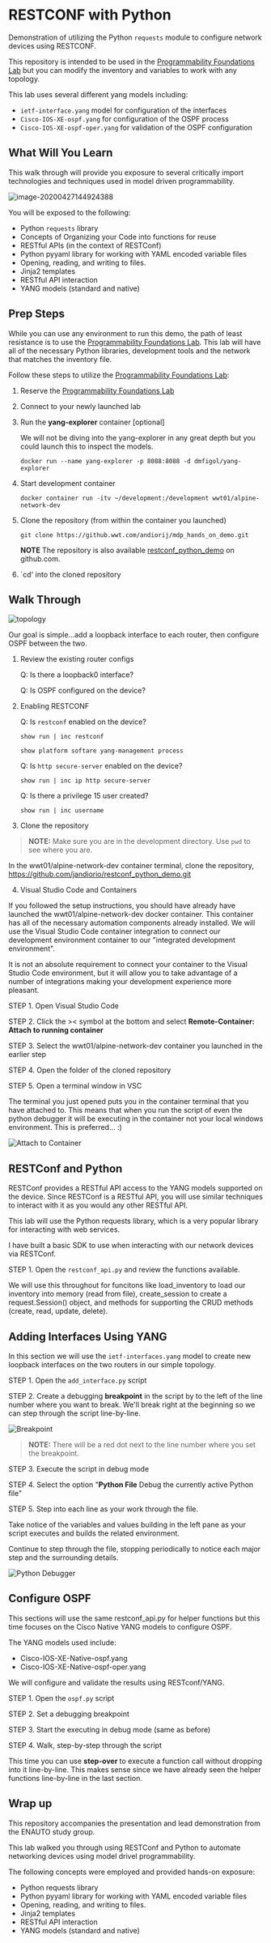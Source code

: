 # RESTCONF with Python

Demonstration of utilizing the Python `requests` module to configure network devices using RESTCONF.

This repository is intended to be used in the [Programmability Foundations Lab](https://www.wwt.com/lab/programmability-foundations-lab) but you can modify the inventory and variables to work with any topology.

This lab uses several different yang models including:
- `ietf-interface.yang` model for configuration of the interfaces
- `Cisco-IOS-XE-ospf.yang` for configuration of the OSPF process
- `Cisco-IOS-XE-ospf-oper.yang` for validation of the OSPF configuration

## What Will You Learn

This walk through will provide you exposure to several critically import technologies and techniques used in model driven programmability.

![image-20200427144924388](_images/what_will_you_learn.png)

You will be exposed to the following:

* Python `requests` library
* Concepts of Organizing your Code into functions for reuse
* RESTful APIs (in the context of RESTConf)
* Python pyyaml library for working with YAML encoded variable files
* Opening, reading, and writing to files.
* Jinja2 templates
* RESTful API interaction
* YANG models (standard and native)

## Prep Steps

While you can use any environment to run this demo, the path of least resistance is to use the [Programmability Foundations Lab](https://www.wwt.com/lab/programmability-foundations-lab).  This lab will have all of the necessary Python libraries, development tools and the network that matches the inventory file.

Follow these steps to utilize the [Programmability Foundations Lab](https://www.wwt.com/lab/programmability-foundations-lab):

1. Reserve the [Programmability Foundations Lab](https://www.wwt.com/lab/programmability-foundations-lab)

2. Connect to your newly launched lab

3. Run the **yang-explorer** container [optional]

   We will not be diving into the yang-explorer in any great depth but you could launch this to inspect the models.

    ```
    docker run --name yang-explorer -p 8088:8088 -d dmfigol/yang-explorer
    ```

4. Start development container
    ```shell
    docker container run -itv ~/development:/development wwt01/alpine-network-dev
    ```

5. Clone the repository (from within the container you launched)


   ```
   git clone https://github.wwt.com/andiorij/mdp_hands_on_demo.git
   ```

   **NOTE** The repository is also available [restconf_python_demo](https://github.com/jandiorio/restconf_python_demo.git) on github.com.


6. `cd' into the cloned repository

## Walk Through

![topology](_images/net_topology_simple.png)

Our goal is simple...add a loopback interface to each router, then configure OSPF between the two.

1. Review the existing router configs

   Q: Is there a loopback0 interface?

   Q: Is OSPF configured on the device?

2. Enabling RESTCONF

   Q: Is `restconf` enabled on the device?

   ```shell
   show run | inc restconf

   show platform softare yang-management process
   ```

   Q: Is `http secure-server` enabled on the device?

   ```shell
   show run | inc ip http secure-server
   ```

   Q: Is there a privilege 15 user created?

   ```shell
   show run | inc username
   ```

3. Clone the repository

> **NOTE:** Make sure you are in the development directory. Use `pwd` to see where you are.

In the wwt01/alpine-network-dev container terminal, clone the repository, https://github.com/jandiorio/restconf_python_demo.git


4. Visual Studio Code and Containers

If you followed the setup instructions, you should have already have launched the wwt01/alpine-network-dev docker container.  This container has all of the necessary automation components already installed.  We will use the Visual Studio Code container integration to connect our development environment container to our "integrated development environment".

It is not an absolute requirement to connect your container to the Visual Studio Code environment, but it will allow you to take advantage of a number of integrations making your development experience more pleasant.

STEP 1. Open Visual Studio Code

STEP 2. Click the >< symbol at the bottom and select **Remote-Container: Attach to running container**

STEP 3. Select the wwt01/alpine-network-dev container you launched in the earlier step

STEP 4. Open the folder of the cloned repository

STEP 5. Open a terminal window in VSC

The terminal you just opened puts you in the container terminal that you have attached to.  This means that when you run the script of even the python debugger it will be executing in the container not your local windows environment.  This is preferred... :)

![Attach to Container](_images/vsc_attach_container.gif)

## RESTConf and Python

RESTConf provides a RESTful API access to the YANG models supported on the device.  Since RESTConf is a RESTful API, you will use similar techniques to interact with it as you would any other RESTful API.

This lab will use the Python requests library, which is a very popular library for interacting with web services.

I have built a basic SDK to use when interacting with our network devices via RESTConf.

STEP 1. Open the `restconf_api.py` and review the functions available.

We will use this throughout for funcitons like load_inventory to load our inventory into memory (read from file), create_session to create a request.Session() object, and methods for supporting the CRUD methods (create, read, update, delete).

## Adding Interfaces Using YANG

In this section we will use the `ietf-interfaces.yang` model to create new loopback interfaces on the two routers in our simple topology.

STEP 1. Open the `add_interface.py` script

STEP 2. Create a debugging **breakpoint** in the script by to the left of the line number where you want to break.  We'll break right at the beginning so we can step through the script line-by-line.

![Breakpoint](_images/debugging_break.gif)

> **NOTE:** There will be a red dot next to the line number where you set the breakpoint.

STEP 3. Execute the script in debug mode

STEP 4. Select the option "**Python File** Debug the currently active Python file"

STEP 5. Step into each line as your work through the file.

Take notice of the variables and values building in the left pane as your script executes and builds the related environment.

Continue to step through the file, stopping periodically to notice each major step and the surrounding details.

![Python Debugger](_images/debugging_execute.gif)

## Configure OSPF

This sections will use the same restconf_api.py for helper functions but this time focuses on the Cisco Native YANG models to configure OSPF.

The YANG models used include:
- Cisco-IOS-XE-Native-ospf.yang
- Cisco-IOS-XE-Native-ospf-oper.yang

We will configure and validate the results using RESTconf/YANG.

STEP 1. Open the `ospf.py` script

STEP 2. Set a debugging breakpoint

STEP 3. Start the executing in debug mode (same as before)

STEP 4. Walk, step-by-step through the script

This time you can use **step-over** to execute a function call without dropping into it line-by-line.  This makes sense since we have already seen the helper functions line-by-line in the last section.

## Wrap up

This repository accompanies the presentation and lead demonstration from the ENAUTO study group.

This lab walked you through using RESTConf and Python to automate networking devices using model drivel programmability.

The following concepts were employed and provided hands-on exposure:
- Python requests library
- Python pyyaml library for working with YAML encoded variable files
- Opening, reading, and writing to files.
- Jinja2 templates
- RESTful API interaction
- YANG models (standard and native)
